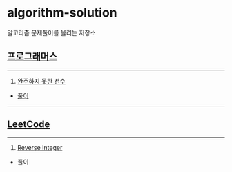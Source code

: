 # algorithm-solution

알고리즘 문제풀이를 올리는 저장소

## [프로그래머스](https://programmers.co.kr/)

---

1. [완주하지 못한 선수](https://programmers.co.kr/learn/courses/30/lessons/42576)

- [풀이](https://github.com/ksundong/algorithm-solution/blob/master/src/main/java/dev/idion/programmers/incompleteplayer/Solution.java)

---

## [LeetCode](https://leetcode.com/)

---

1. [Reverse Integer](https://leetcode.com/problems/reverse-integer/)

- 풀이